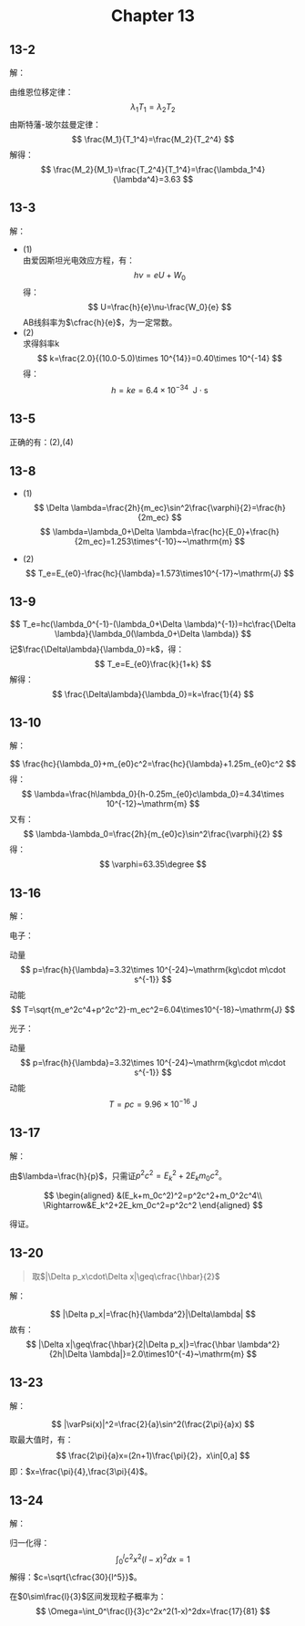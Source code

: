 # <center>Chapter 13</center>

## 13-2

解：

由维恩位移定律：
$$
\lambda_1T_1=\lambda_2T_2
$$
由斯特藩-玻尔兹曼定律：
$$
\frac{M_1}{T_1^4}=\frac{M_2}{T_2^4}
$$
解得：
$$
\frac{M_2}{M_1}=\frac{T_2^4}{T_1^4}=\frac{\lambda_1^4}{\lambda^4}=3.63
$$

## 13-3

解：

- (1)  
由爱因斯坦光电效应方程，有：
$$
h\nu=eU+W_0
$$
得：
$$
U=\frac{h}{e}\nu-\frac{W_0}{e}
$$
AB线斜率为$\cfrac{h}{e}$，为一定常数。
- (2)  
求得斜率k
$$
k=\frac{2.0}{(10.0-5.0)\times 10^{14}}=0.40\times 10^{-14}
$$
得：
$$
h=ke=6.4\times 10^{-34}~~\mathrm{J\cdot s}
$$

## 13-5

正确的有：(2),(4)

## 13-8

- (1)
$$
\Delta \lambda=\frac{2h}{m_ec}\sin^2\frac{\varphi}{2}=\frac{h}{2m_ec}
$$
$$
\lambda=\lambda_0+\Delta \lambda=\frac{hc}{E_0}+\frac{h}{2m_ec}=1.253\times^{-10}~~\mathrm{m}
$$

- (2)  
$$
T_e=E_{e0}-\frac{hc}{\lambda}=1.573\times10^{-17}~\mathrm{J}
$$

## 13-9

$$
T_e=hc(\lambda_0^{-1}-(\lambda_0+\Delta \lambda)^{-1})=hc\frac{\Delta \lambda}{\lambda_0(\lambda_0+\Delta \lambda)}
$$
记$\frac{\Delta\lambda}{\lambda_0}=k$，得：
$$
T_e=E_{e0}\frac{k}{1+k}
$$
解得：
$$
\frac{\Delta\lambda}{\lambda_0}=k=\frac{1}{4}
$$

## 13-10

解：

$$
\frac{hc}{\lambda_0}+m_{e0}c^2=\frac{hc}{\lambda}+1.25m_{e0}c^2
$$
得：
$$
\lambda=\frac{h\lambda_0}{h-0.25m_{e0}c\lambda_0}=4.34\times 10^{-12}~\mathrm{m}
$$
又有：
$$
\lambda-\lambda_0=\frac{2h}{m_{e0}c}\sin^2\frac{\varphi}{2}
$$
得：
$$
\varphi=63.35\degree
$$

## 13-16

解：

电子：

动量
$$
p=\frac{h}{\lambda}=3.32\times 10^{-24}~\mathrm{kg\cdot m\cdot s^{-1}}
$$
动能
$$
T=\sqrt{m_e^2c^4+p^2c^2}-m_ec^2=6.04\times10^{-18}~\mathrm{J}
$$

光子：

动量
$$
p=\frac{h}{\lambda}=3.32\times 10^{-24}~\mathrm{kg\cdot m\cdot s^{-1}}
$$
动能
$$
T=pc=9.96\times 10^{-16}~\mathrm{J}
$$

## 13-17

解：

由$\lambda=\frac{h}{p}$，只需证$p^2c^2=E_k^2+2E_km_0c^2$。

$$
\begin{aligned}
    &(E_k+m_0c^2)^2=p^2c^2+m_0^2c^4\\
    \Rightarrow&E_k^2+2E_km_0c^2=p^2c^2
\end{aligned}
$$

得证。

## 13-20
>取$|\Delta p_x\cdot\Delta x|\geq\cfrac{\hbar}{2}$

解：

$$
|\Delta p_x|=\frac{h}{\lambda^2}|\Delta\lambda|
$$
故有：
$$
|\Delta x|\geq\frac{\hbar}{2|\Delta p_x|}=\frac{\hbar \lambda^2}{2h|\Delta \lambda|}=2.0\times10^{-4}~\mathrm{m}
$$

## 13-23

解：

$$
|\varPsi(x)|^2=\frac{2}{a}\sin^2(\frac{2\pi}{a}x)
$$
取最大值时，有：
$$
\frac{2\pi}{a}x=(2n+1)\frac{\pi}{2}，x\in[0,a]
$$
即：$x=\frac{\pi}{4},\frac{3\pi}{4}$。

## 13-24

解：

归一化得：
$$
\int_0^lc^2x^2(l-x)^2dx=1
$$
解得：$c=\sqrt{\cfrac{30}{l^5}}$。

在$0\sim\frac{l}{3}$区间发现粒子概率为：
$$
\Omega=\int_0^\frac{l}{3}c^2x^2(1-x)^2dx=\frac{17}{81}
$$